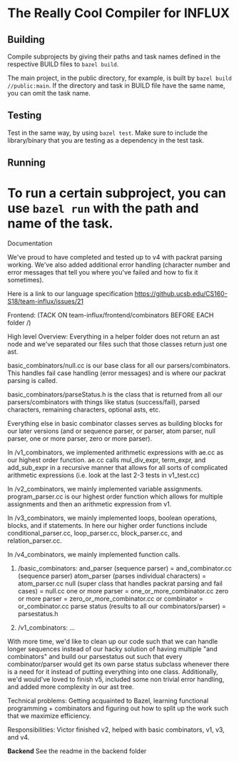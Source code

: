 
The Really Cool Compiler for INFLUX
=======================================

## Building

Compile subprojects by giving their paths and task names defined in the respective BUILD files to `bazel build`.

The main project, in the public directory, for example, is built by `bazel build //public:main`. If the directory and task in BUILD file have the same name, you can omit the task name.

## Testing

Test in the same way, by using `bazel test`. Make sure to include the library/binary that you are testing as a dependency in the test task.

## Running

To run a certain subproject, you can use `bazel run` with the path and name of the task.
=======================================
Documentation

We've proud to have completed and tested up to v4 with packrat parsing working. We've also added additional error handling (character number and error messages that tell you where you've failed and how to fix it sometimes).

Here is a link to our language specification
https://github.ucsb.edu/CS160-S18/team-influx/issues/21


Frontend: (TACK ON team-influx/frontend/combinators BEFORE EACH folder /)

High level Overview:
Everything in a helper folder does not return an ast node and we've separated our files such that those classes return just one ast.

basic_combinators/null.cc is our base class for all our parsers/combinators. This handles fail case handling (error messages) and is where our packrat parsing is called.

basic_combinators/parseStatus.h is the class that is returned from all our parsers/combinators with things like status (success/fail), parsed characters, remaining characters, optional asts, etc. 

Everything else in basic combinator classes serves as building blocks for our later versions (and or sequence parser, or parser, atom parser, null parser, one or more parser, zero or more parser). 

In /v1_combinators, we implemented arithmetic expressions with ae.cc as our highest order function. ae.cc calls mul_div_expr, term_expr, and add_sub_expr in a recursive manner that allows for all sorts of complicated arithmetic expressions (i.e. look at the last 2-3 tests in v1_test.cc)

In /v2_combinators, we mainly implemented variable assignments. program_parser.cc is our highest order function which allows for multiple assignments and then an arithmetic expression from v1.

In /v3_combinators, we mainly implemented loops, boolean operations, blocks, and if statements. In here our higher order functions include conditional_parser.cc, loop_parser.cc, block_parser.cc, and relation_parser.cc. 

In /v4_combinators, we mainly implemented function calls. 




1) /basic_combinators: 
and_parser (sequence parser) = and_combinator.cc (sequence parser)
atom_parser (parses individual characters) = atom_parser.cc
null (super class that handles packrat parsing and fail cases) = null.cc
one or more parser = one_or_more_combinator.cc
zero or more parser = zero_or_more_combinator.cc
or combinator = or_combinator.cc
parse status (results to all our combinators/parser) = parsestatus.h 

2) /v1_combinators:
...




With more time, we'd like to clean up our code such that we can handle longer sequences instead of our hacky solution of having multiple "and combinators" and build our parsestatus out such that every combinator/parser would get its own parse status subclass whenever there is a need for it instead of putting everything into one class. Additionally, we'd would've loved to finish v5, included some non trivial error handling, and added more complexity in our ast tree.

Technical problems: Getting acquainted to Bazel, learning functional programming + combinators and figuring out how to split up the work such that we maximize efficiency.

Responsibilities:
Victor finished v2, helped with basic combinators, v1, v3, and v4.

**Backend** 
See the readme in the backend folder
